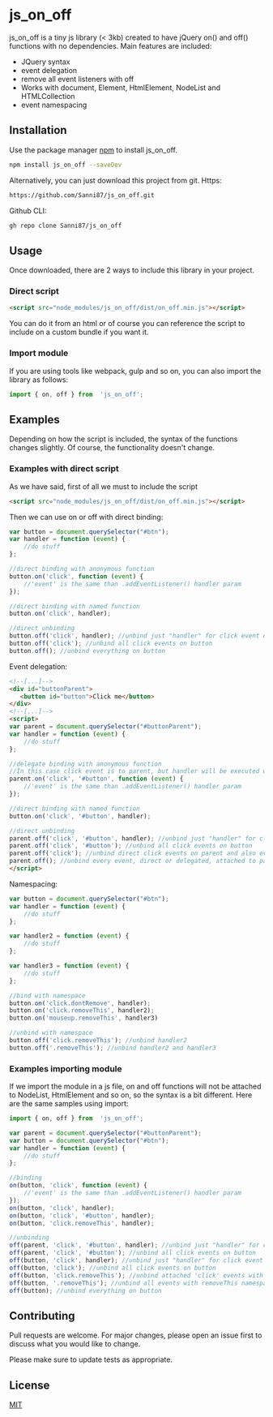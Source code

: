 
# js_on_off

js_on_off is a tiny js library (< 3kb) created to have jQuery on() and off() functions with no dependencies. Main features are included:

- JQuery syntax
- event delegation
- remove all event listeners with off
- Works with document, Element, HtmlElement, NodeList and HTMLCollection
- event namespacing
## Installation

Use the package manager [npm](https://pip.pypa.io/en/stable/) to install js_on_off.

```bash
npm install js_on_off --saveDev
```
Alternatively, you can just download this project from git.
Https:
```bash
https://github.com/Sanni87/js_on_off.git
```

Github CLI:
```bash
gh repo clone Sanni87/js_on_off
```

## Usage
Once downloaded, there are 2 ways to include this library in your project.

### Direct script
```html
<script src="node_modules/js_on_off/dist/on_off.min.js"></script>
``` 
You can do it from an html or of course you can reference the script to include on a custom bundle if you want it.

### Import module
If you are using tools like webpack, gulp and so on, you can also import the library as follows:
```javascript
import { on, off } from  'js_on_off';
```
## Examples
Depending on how the script is included, the syntax of the functions changes slightly. Of course, the functionality doesn't change.
### Examples with direct script
As we have said, first of all we must to include the script
```html
<script src="node_modules/js_on_off/dist/on_off.min.js"></script>
```
Then we can use on or off with direct binding:
```javascript
var button = document.querySelector("#btn");
var handler = function (event) {
    //do stuff
};

//direct binding with anonymous function
button.on('click', function (event) {
    //'event' is the same than .addEventListener() handler param
});

//direct binding with named function
button.on('click', handler); 

//direct unbinding
button.off('click', handler); //unbind just "handler" for click event on button
button.off('click'); //unbind all click events on button
button.off(); //unbind everything on button
```
Event delegation:
```html
<!--[...]-->
<div id="buttonParent">
   <button id="button">Click me</button>
</div>
<!--[...]-->
<script>
var parent = document.querySelector("#buttonParent");
var handler = function (event) {
    //do stuff
};

//delegate binding with anonymous function
//In this case click event is to parent, but handler will be executed when button is clicked
parent.on('click', '#button', function (event) {
    //'event' is the same than .addEventListener() handler param
});

//direct binding with named function
button.on('click', '#button', handler); 

//direct unbinding
parent.off('click', '#button', handler); //unbind just "handler" for click event on button
parent.off('click', '#button'); //unbind all click events on button
parent.off('click'); //unbind direct click events on parent and also every delegated binding attached to parent (in this case on '#button' click)
parent.off(); //unbind every event, direct or delegated, attached to parent
</script>
```
Namespacing:
```javascript
var button = document.querySelector("#btn");
var handler = function (event) {
    //do stuff
};

var handler2 = function (event) {
    //do stuff
};

var handler3 = function (event) {
    //do stuff
};

//bind with namespace
button.on('click.dontRemove', handler); 
button.on('click.removeThis', handler2); 
button.on('mouseup.removeThis', handler3)

//unbind with namespace
button.off('click.removeThis'); //unbind handler2
button.off('.removeThis'); //unbind handler2 and handler3
```
### Examples importing module
If we import the module in a js file, on and off functions will not be attached to NodeList, HtmlElement and so on, so the syntax is a bit different. Here are the same samples using import:
```javascript
import { on, off } from  'js_on_off';

var parent = document.querySelector("#buttonParent");
var button = document.querySelector("#btn");
var handler = function (event) {
    //do stuff
};

//binding
on(button, 'click', function (event) {
    //'event' is the same than .addEventListener() handler param
});
on(button, 'click', handler); 
on(button, 'click', '#button', handler);
on(button, 'click.removeThis', handler); 

//unbinding
off(parent, 'click', '#button', handler); //unbind just "handler" for click event on button
off(parent, 'click', '#button'); //unbind all click events on button
off(button, 'click', handler); //unbind just "handler" for click event on button
off(button, 'click'); //unbind all click events on button
off(button, 'click.removeThis'); //unbind attached 'click' events with 'removeThis' namespace on button
off(button, '.removeThis'); //unbind all events with removeThis namespace on button
off(button); //unbind everything on button

```


## Contributing
Pull requests are welcome. For major changes, please open an issue first to discuss what you would like to change.

Please make sure to update tests as appropriate.

## License
[MIT](https://choosealicense.com/licenses/mit/)
